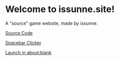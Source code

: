 <!DOCTYPE html>
 <html>
  



 <body>
 <h1>Welcome to issunne.site!</h1> 
<p>A "source" game website, made by issunne.</p>
 <a href="https://github.com/issunnne/issunne.git">Source Code</a> 

 <a href="spacebarclicker.html"> Spacebar Clicker</a>

 <a href="about:blank"> Launch in about:blank</a>

  
 </body>
 </html>
